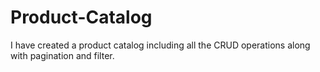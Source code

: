 # Product-Catalog
I have created a product catalog including all the CRUD operations along with pagination and filter.
